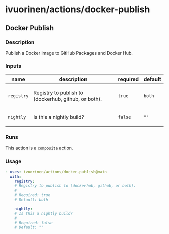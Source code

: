 # ivuorinen/actions/docker-publish

## Docker Publish

### Description

Publish a Docker image to GitHub Packages and Docker Hub.

### Inputs

| name       | description                                                 | required | default |
| ---------- | ----------------------------------------------------------- | -------- | ------- |
| `registry` | <p>Registry to publish to (dockerhub, github, or both).</p> | `true`   | `both`  |
| `nightly`  | <p>Is this a nightly build?</p>                             | `false`  | `""`    |

### Runs

This action is a `composite` action.

### Usage

```yaml
- uses: ivuorinen/actions/docker-publish@main
  with:
    registry:
    # Registry to publish to (dockerhub, github, or both).
    #
    # Required: true
    # Default: both

    nightly:
    # Is this a nightly build?
    #
    # Required: false
    # Default: ""
```
